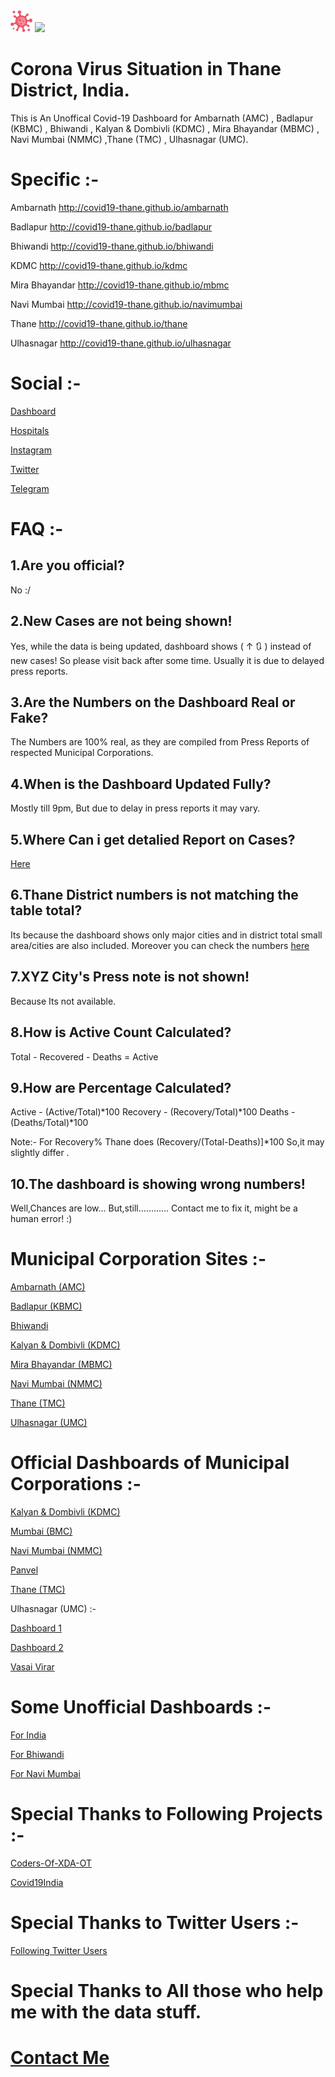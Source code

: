 <img src="https://raw.githubusercontent.com/covid19-thane/covid19-thane.github.io/master/icon.png"/>
<img src="https://hits.dwyl.com/covid19-thane/covid19-thanegithubio.svg"/>

# Corona Virus Situation in Thane District, India.

This is An Unoffical Covid-19 Dashboard  for Ambarnath (AMC) , Badlapur (KBMC) , Bhiwandi , Kalyan & Dombivli (KDMC) , Mira Bhayandar (MBMC) , Navi Mumbai (NMMC) ,Thane (TMC) , Ulhasnagar (UMC).

# Specific :-

Ambarnath
http://covid19-thane.github.io/ambarnath

Badlapur
http://covid19-thane.github.io/badlapur

Bhiwandi
http://covid19-thane.github.io/bhiwandi

KDMC
http://covid19-thane.github.io/kdmc

Mira Bhayandar
http://covid19-thane.github.io/mbmc

Navi Mumbai
http://covid19-thane.github.io/navimumbai

Thane
http://covid19-thane.github.io/thane

Ulhasnagar
http://covid19-thane.github.io/ulhasnagar

# Social :-

[Dashboard](https://covid19-thane.github.io)

[Hospitals](https://covid19-thane.github.io/hospitals)

[Instagram](https://instagram.com/Covid19Thane)

[Twitter](https://twitter.com/Covid19Thane)

[Telegram](https://t.me/Covid19Thane)

# FAQ :-

1.Are you official?
-----------------
No :/

2.New Cases are not being shown!
-
Yes, while the data is being updated, dashboard shows ( ↑ 🔃 ) instead of new cases!
So please visit back after some time. Usually it is due to delayed press reports.

3.Are the Numbers on the Dashboard Real or Fake?
-
The Numbers are 100% real, as they are compiled from Press Reports of respected Municipal Corporations.

4.When is the Dashboard Updated Fully?
-
Mostly till 9pm, But due to delay in press reports it may vary.

5.Where Can i get detalied Report on Cases?
-
[Here](https://covid19-thane.github.io/#source)

6.Thane District numbers is not matching the table total?
-
Its because the dashboard shows only major cities and in district total small area/cities are also included.
Moreover you can check the numbers [here](https://experience.arcgis.com/experience/8167a61f882a4af4b9098e947dfd589f/)

7.XYZ City's Press note is not shown!
-
Because Its not available.

8.How is Active Count Calculated?
-
Total - Recovered - Deaths = Active

9.How are Percentage Calculated?
-
Active   - (Active/Total)*100
Recovery - (Recovery/Total)*100
Deaths   - (Deaths/Total)*100

Note:- For Recovery% Thane does (Recovery/(Total-Deaths)]*100 So,it may slightly differ .

10.The dashboard is showing wrong numbers!
-
Well,Chances are low... But,still............
Contact me to fix it, might be a human error! :)

# Municipal Corporation Sites :-

[Ambarnath (AMC)](https://ambarnathcouncil.net/)

[Badlapur (KBMC)](https://kbmc.gov.in/)

[Bhiwandi](https://bncmc.gov.in/)

[Kalyan & Dombivli (KDMC)](https://www.kdmc.gov.in/)

[Mira Bhayandar (MBMC)](https://www.mbmc.gov.in/)

[Navi Mumbai (NMMC)](https://www.nmmc.gov.in/)

[Thane (TMC)](https://thanecity.gov.in/)

[Ulhasnagar (UMC)](https://umc.gov.in/)

# Official Dashboards of Municipal Corporations :-

[Kalyan & Dombivli (KDMC)](https://kdmc-coronavirus-response-skdcl.hub.arcgis.com/)

[Mumbai (BMC)](https://stopcoronavirus.mcgm.gov.in/)

[Navi Mumbai (NMMC)](http://nmmccovid19.in/)

[Panvel](http://panvelcovidcare.cdaat.in/)

[Thane (TMC)](https://essentials.thanecity.gov.in/)

Ulhasnagar (UMC) :-

[Dashboard 1](http://covid.umcgov.in/dashboard2.aspx)

[Dashboard 2](https://arcg.is/rPOTq)

[Vasai Virar](https://vvcmc.in/vvmc/corona/local_host/index.html)

# Some Unofficial Dashboards :-

[For India](https://www.covid19india.org/)

[For Bhiwandi](https://bhiwandi.xyz/)

[For Navi Mumbai](https://navimumbai.city/)

# Special Thanks to Following Projects :-

[Coders-Of-XDA-OT](https://github.com/Coders-Of-XDA-OT/coronaSafety/)

[Covid19India](https://github.com/covid19india/covid19india-react/)

# Special Thanks to Twitter Users :-

[Following Twitter Users](https://twitter.com/Covid19Thane/following)

# Special Thanks to All those who help me with the data stuff.

# [Contact Me](https://t.me/rushiranpise)
